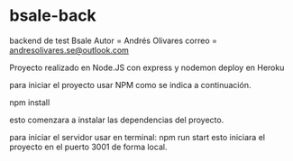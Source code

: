 # bsale-back
backend de test Bsale
Autor = Andrés Olivares
correo = andresolivares.se@outlook.com

Proyecto realizado en Node.JS con express y nodemon
deploy en Heroku

para iniciar el proyecto usar NPM como se indica a continuación.

npm install 

esto comenzara a instalar las dependencias del proyecto.

para iniciar el servidor usar en terminal: 
npm run start 
esto iniciara el proyecto en el puerto 3001 de forma local.
